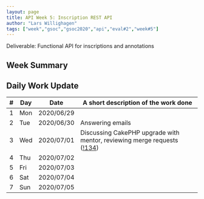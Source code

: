 ```yaml
---
layout: page
title: API Week 5: Inscription REST API
author: "Lars Willighagen"
tags: ["week","gsoc","gsoc2020","api","eval#2","week#5"]
---
```


Deliverable: Functional API for inscriptions and annotations

## Week Summary



## Daily Work Update

| # | Day | Date       | A short description of the work done |
|---|-----|------------|--------------------------------------|
| 1 | Mon | 2020/06/29 |  |
| 2 | Tue | 2020/06/30 | Answering emails |
| 3 | Wed | 2020/07/01 | Discussing CakePHP upgrade with mentor, reviewing merge requests ([!134](https://gitlab.com/cdli/framework/-/merge_requests/134)) |
| 4 | Thu | 2020/07/02 |  |
| 5 | Fri | 2020/07/03 |  |
| 6 | Sat | 2020/07/04 |  |
| 7 | Sun | 2020/07/05 |  |
